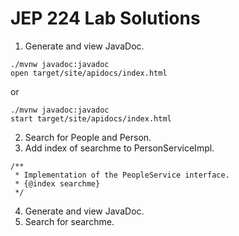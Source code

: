 # JEP 224 Lab Solutions


1. Generate and view JavaDoc.
```
./mvnw javadoc:javadoc
open target/site/apidocs/index.html
```
or
```
./mvnw javadoc:javadoc
start target/site/apidocs/index.html
```
2. Search for People and Person.
3. Add index of searchme to PersonServiceImpl.
```
/**
 * Implementation of the PeopleService interface.
 * {@index searchme}
 */
```
4. Generate and view JavaDoc.
5. Search for searchme.
